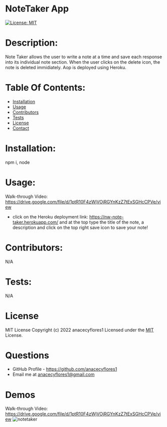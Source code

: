 # NoteTaker App

[![License: MIT](https://img.shields.io/badge/License-MIT-yellow.svg)](https://opensource.org/licenses/MIT)

# Description:

Note Taker allows the user to write a note at a time and save each response into its individual note section. When the user clicks on the delete icon, the note is deleted immidiately. Aop is deployed using Heroku.

# Table Of Contents:

- [Installation](#Installation)
- [Usage](#Usage)
- [Contributors](#Contributors)
- [Tests](#Tests)
- [License](#License)
- [Contact](#Contact)

# Installation:

npm i, node

# Usage:
Walk-through Video: https://drive.google.com/file/d/1ptR10F4zWjVOjRGYnKzZ7tExSGHcCPVe/view
- click on the Heroku deployment link: https://nw-note-taker.herokuapp.com/ and at the top type the title of the note, a description and click on the top right save icon to save your note!

# Contributors:

N/A

# Tests:

N/A

# License

MIT License
Copyright (c) 2022 anacecyflores1
Licensed under the [MIT](https://opensource.org/licenses/MIT) License.

# Questions

- GitHub Profile - https://github.com/anacecyflores1
- Email me at anacecyflores1@gmail.com

# Demos
Walk-through Video: https://drive.google.com/file/d/1ptR10F4zWjVOjRGYnKzZ7tExSGHcCPVe/view
![notetaker](https://user-images.githubusercontent.com/95557040/174419914-e57fa039-7eee-43f0-a8d6-565efb831818.gif)
